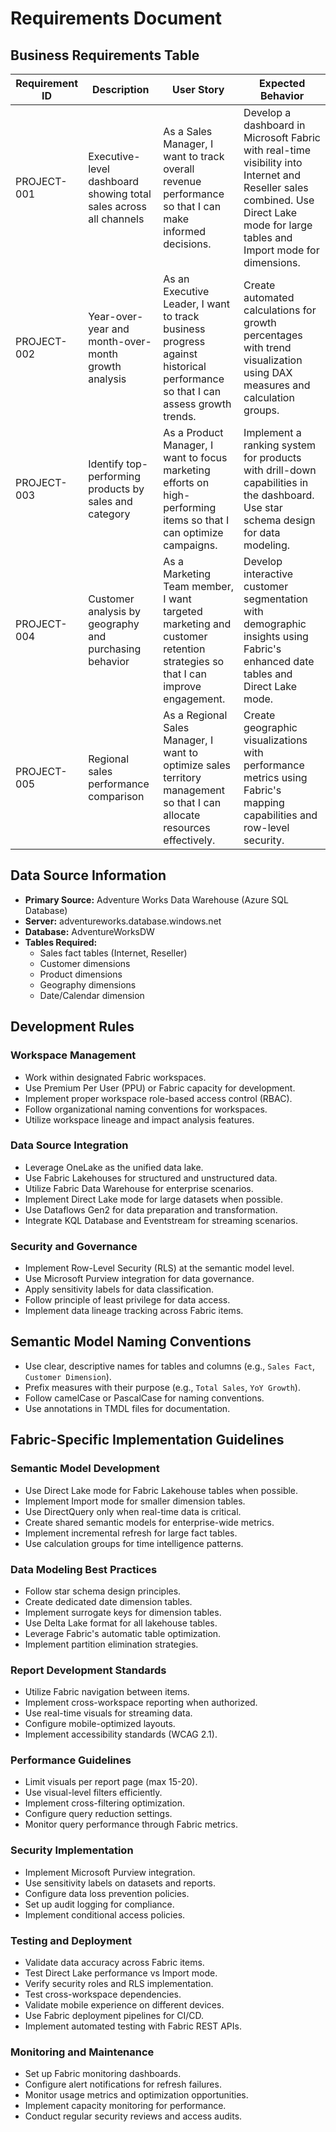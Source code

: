 # Requirements Document

## Business Requirements Table

| Requirement ID | Description | User Story | Expected Behavior |
|----------------|-------------|------------|-------------------|
| PROJECT-001 | Executive-level dashboard showing total sales across all channels | As a Sales Manager, I want to track overall revenue performance so that I can make informed decisions. | Develop a dashboard in Microsoft Fabric with real-time visibility into Internet and Reseller sales combined. Use Direct Lake mode for large tables and Import mode for dimensions. |
| PROJECT-002 | Year-over-year and month-over-month growth analysis | As an Executive Leader, I want to track business progress against historical performance so that I can assess growth trends. | Create automated calculations for growth percentages with trend visualization using DAX measures and calculation groups. |
| PROJECT-003 | Identify top-performing products by sales and category | As a Product Manager, I want to focus marketing efforts on high-performing items so that I can optimize campaigns. | Implement a ranking system for products with drill-down capabilities in the dashboard. Use star schema design for data modeling. |
| PROJECT-004 | Customer analysis by geography and purchasing behavior | As a Marketing Team member, I want targeted marketing and customer retention strategies so that I can improve engagement. | Develop interactive customer segmentation with demographic insights using Fabric's enhanced date tables and Direct Lake mode. |
| PROJECT-005 | Regional sales performance comparison | As a Regional Sales Manager, I want to optimize sales territory management so that I can allocate resources effectively. | Create geographic visualizations with performance metrics using Fabric's mapping capabilities and row-level security. |

## Data Source Information

- **Primary Source:** Adventure Works Data Warehouse (Azure SQL Database)
- **Server:** adventureworks.database.windows.net
- **Database:** AdventureWorksDW
- **Tables Required:**
  - Sales fact tables (Internet, Reseller)
  - Customer dimensions
  - Product dimensions
  - Geography dimensions
  - Date/Calendar dimension

## Development Rules

### Workspace Management
- Work within designated Fabric workspaces.
- Use Premium Per User (PPU) or Fabric capacity for development.
- Implement proper workspace role-based access control (RBAC).
- Follow organizational naming conventions for workspaces.
- Utilize workspace lineage and impact analysis features.

### Data Source Integration
- Leverage OneLake as the unified data lake.
- Use Fabric Lakehouses for structured and unstructured data.
- Utilize Fabric Data Warehouse for enterprise scenarios.
- Implement Direct Lake mode for large datasets when possible.
- Use Dataflows Gen2 for data preparation and transformation.
- Integrate KQL Database and Eventstream for streaming scenarios.

### Security and Governance
- Implement Row-Level Security (RLS) at the semantic model level.
- Use Microsoft Purview integration for data governance.
- Apply sensitivity labels for data classification.
- Follow principle of least privilege for data access.
- Implement data lineage tracking across Fabric items.

## Semantic Model Naming Conventions

- Use clear, descriptive names for tables and columns (e.g., `Sales Fact`, `Customer Dimension`).
- Prefix measures with their purpose (e.g., `Total Sales`, `YoY Growth`).
- Follow camelCase or PascalCase for naming conventions.
- Use annotations in TMDL files for documentation.

## Fabric-Specific Implementation Guidelines

### Semantic Model Development
- Use Direct Lake mode for Fabric Lakehouse tables when possible.
- Implement Import mode for smaller dimension tables.
- Use DirectQuery only when real-time data is critical.
- Create shared semantic models for enterprise-wide metrics.
- Implement incremental refresh for large fact tables.
- Use calculation groups for time intelligence patterns.

### Data Modeling Best Practices
- Follow star schema design principles.
- Create dedicated date dimension tables.
- Implement surrogate keys for dimension tables.
- Use Delta Lake format for all lakehouse tables.
- Leverage Fabric's automatic table optimization.
- Implement partition elimination strategies.

### Report Development Standards
- Utilize Fabric navigation between items.
- Implement cross-workspace reporting when authorized.
- Use real-time visuals for streaming data.
- Configure mobile-optimized layouts.
- Implement accessibility standards (WCAG 2.1).

### Performance Guidelines
- Limit visuals per report page (max 15-20).
- Use visual-level filters efficiently.
- Implement cross-filtering optimization.
- Configure query reduction settings.
- Monitor query performance through Fabric metrics.

### Security Implementation
- Implement Microsoft Purview integration.
- Use sensitivity labels on datasets and reports.
- Configure data loss prevention policies.
- Set up audit logging for compliance.
- Implement conditional access policies.

### Testing and Deployment
- Validate data accuracy across Fabric items.
- Test Direct Lake performance vs Import mode.
- Verify security roles and RLS implementation.
- Test cross-workspace dependencies.
- Validate mobile experience on different devices.
- Use Fabric deployment pipelines for CI/CD.
- Implement automated testing with Fabric REST APIs.

### Monitoring and Maintenance
- Set up Fabric monitoring dashboards.
- Configure alert notifications for refresh failures.
- Monitor usage metrics and optimization opportunities.
- Implement capacity monitoring for performance.
- Conduct regular security reviews and access audits.